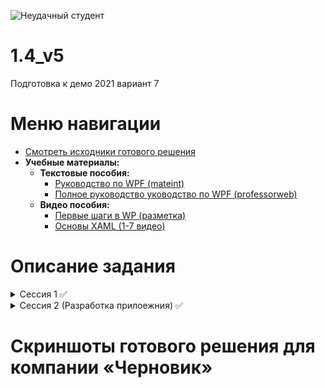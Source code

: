 ![Неудачный студент](https://user-images.githubusercontent.com/20025263/111709300-6781ee00-8858-11eb-9cad-cc08dc4ddb9c.png)
# 1.4_v5
Подготовка к демо 2021 вариант 7

# Меню навигации
- [Смотреть исходники готового решения](https://github.com/LackyCraft/1.4_v5/tree/main/Сессия)
 - **Учебные материалы:**
     - **Текстовые пособия:**
       - [Руководство по WPF (mateint)](https://metanit.com/sharp/wpf/)
       - [Полное руководство уководство по WPF (professorweb)](https://professorweb.ru/my/WPF/base_WPF/level1/info_WPF.php)
     - **Видео пособия:**
       - [Первые шаги в WP (разметка)](https://youtube.com/playlist?list=PL0lO_mIqDDFVI0xwaYbm7h9ewYu5hftfA)
       - [Основы XAML (1-7 видео)](https://vk.com/video323169425_456239587)

# Описание задания
<details>
  <summary>Сессия 1 ✅</summary>
 
- Проектирование требований
- Спецификации к UseCase
- Восстановление базы данных из скрипта
- Импорт данных
 
✅ <strong>Создать диаграмму прицидентов</strong> (критерии: имеются актеры "Аналитик", "Менеджер", "Мастер производства", "Сотрудник склада", сохранена, как pdf название: UseCase_XX, где XX - номер вашего рабочего места)
  <br>
✅ <strong>База данных:</strong> база данных восстановлена из скрипта верно импортированы таблицы: material, supplier, materialsuplier**
  <br>
</details>

<details>
  <summary>Сессия 2 (Разработка прилоежния) ✅</summary>
 
- Проектирование требований
- Спецификации к UseCase
- Восстановление базы данных из скрипта
- Импорт данных
 
### Главное меню
✅ Пагинация и главное меню
<br>
 - [-]наименование, количество продаж за год, размер скидки, телефон и тип агента.
 - [-]Вывод должен осуществляться постранично (по 10 записей на страницу).
 - [-]Для удобства навигации по страницам необходимо вывести список их номеров (как на макете) с возможностью перехода к выбранной странице, а также предусмотреть переходы к предыдущей и следующей страницам. ![image](https://user-images.githubusercontent.com/20025263/165804149-d9e6f2d5-c6ca-4117-ab99-564ea08cffcd.png)
 - [-] Количество продаж вычисляется как общее количество проданных единиц продукции за последний год (365 дней).
Размер скидки вычисляется на основании успешности организации продаж за весь период. Механизм 
подсчета скидок для агента исходя из общей суммы реализации продукции: [0-10000) -> 0%, [10000-50000) -> 5%, [50000-150000) -> 10%, [150000-500000) -> 20%, [500000-...] -> 25%.

✅ Сортировка
<br>
 - [-]Сортировка по: (по возрастанию и убыванию) по следующим параметрам: наименование, размер скидки и приоритет агента

✅ Фильтрация
<br>
 - [-]Фильтрация по: по типу агента. 
 - [-]Первым элементом в выпадающем списке должен быть “Все типы”, при выборе которого настройки фильтра сбрасываются.

✅ Поиск
<br>
Пользователь должен иметь возможность искать агентов, используя поисковую строку. Поиск должен 
осуществляться по наименованию и контактным данным (email и номер телефона агента).
Поиск, сортировка и фильтрация должны происходить в реальном времени, без необходимости нажатия 
кнопки “найти”/”отфильтровать” и т.п. Фильтрация и поиск должны применяться совместно. Параметры 
сортировки, выбранные ранее пользователем, должны сохраняться и во время фильтрации с поиском.
<br>
 
✅ Строка состояния
 <br>
 - [-]В верхней части окна необходимо показывать количество выведенных данных и общее количество записей в базе. Например, 155 из 237.
 <br>
 
✅ Зависимость цвета от количества
<br>
 - [-]Агнеты со скидкой 25% и выше должны быть выделены светло-зеленым цветом.
<br>
 
✅ Изменение
<br>
Необходимо добавить возможность изменения приоритета для нескольких выбранных агентов. Для этой 
цели реализуйте возможность выделения сразу нескольких элементов в списке агентов, после чего 
должна появиться кнопка “Изменить приоритет на ...”. При нажатии на кнопку необходимо отобразить 
модальное окно с возможностью ввода числового значения, на которое и будет изменен приоритет 
агентов. По умолчанию в поле должно быть введено максимальное значение среди всех приоритетов 
выбранных агентов. После нажатия кнопки “Изменить” приоритет выделенных агентов должен быть 
изменен в базе данных, а также обновлен в интерфейсе.
<br>

### Добавление/редактирование агентов
<br>
 - [-]Форма редакитрвоания и создания заявок
На форме должны быть предусмотрены следующие поля: наименование, тип агента (выпадающий 
список), приоритет, логотип компании, адрес, ИНН, КПП, имя директора, телефон и email компании.
 - [-]При открытии формы для редактирования все поля выбранного объекта должны быть подгружены в соответствующие поля из базы данных, а таблица заполнена актуальными значениями.
 - [-]Приоритет агента и количество продукции должны быть целыми неотрицательными числами.
 - [-]Пользователь может добавить/заменить логотип агента
 - [-]Для того чтобы администратор случайно не изменял несколько агентов, предусмотрите невозможность открытия более одного окна редактирования.
       - [-]В окне редактирования агента должна присутствовать кнопка “Удалить”, которая удаляет агента из базы данных.
       - [-]Если у агента есть информация о точках продаж агентов или история изменения приоритета, то эта информация должна быть удалена вместе с агентом. 
	   - [-]Но если у агента есть информация о реализации продукции, то удаление агента из базы данных должно быть запрещено.
	   - [-]После удаления агента система должна сразу вернуть пользователя обратно к списку агентов.
	   - [-]После редактирования/добавления/удаления агента данные в окне списка агентов должны быть обновлены, при изменении информации о реализации продукции, необходимо пересчитывать скидку
<br>

### Разработка тестовых сценариев (Test-cases)
<br>
Для выполнения процедуры тестирования удаления агентов Вам нужно описать пять сценариев. Удаление 
может быть выполнимо, а может быть отклонено согласно требованиям предметной области. 
Необходимо, чтобы варианты тестирования демонстрировали различные исходы работы алгоритма. Для 
описания тестовых сценариев в ресурсах предоставлен шаблон testing-template.docx.
<br>

### Создание руководства пользователя
<br>
Вам необходимо разработать руководство пользователя для вашего настольного приложения, которое 
описывает последовательность действий для выполнения всех функций вашей системы.
При подготовке документации старайтесь использовать живые примеры и скриншоты вашей системы для 
более наглядного пояснения шагов работы с различным функционалом.
Обратите внимание на оформление документа: оформите титульный лист, используйте автоматическую 
нумерацию страниц, разделите руководство на подразделы и сформируйте оглавление, используйте 
ссылки на рисунки, нумерованные и маркированные списки для описания шагов и т.д.
 - [-]Файл сохранен в WORD в соответсвии с названием шаблона: "Руководство пользователя_XX", где XX - номер вашего рабочего места.
<br>

</details>

# Скриншоты готового решения для компании «Черновик»